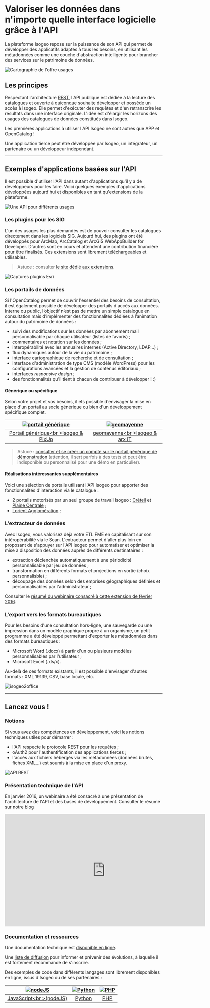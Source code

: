 # Valoriser les données dans n'importe quelle interface logicielle grâce à l'API

La plateforme Isogeo repose sur la puissance de son API qui permet de développer des applicatifs adaptés à tous les besoins, en utilisant les métadonnées comme une couche d'abstraction intelligente pour brancher des services sur le patrimoine de données.

![Cartographie de l'offre usages](/images/schema_CartoOffre.png "Une plateforme orientée usages")

## Les principes

Respectant l'architecture [REST](https://fr.wikipedia.org/wiki/Representational_State_Transfer),  l'API publique est dédiée à la lecture des catalogues et ouverte à quiconque souhaite développer et possède un accès à Isogeo. Elle permet d'exécuter des requêtes et d'en retranscrire les résultats dans une interface originale. L'idée est d'élargir les horizons des usages des catalogues de données constitués dans Isogeo.

Les premières applications à utiliser l'API Isogeo ne sont autres que APP et OpenCatalog !

Une application tierce peut être développée par Isogeo, un intégrateur, un partenaire ou un développeur indépendant.

____

## Exemples d'applications basées sur l'API

Il est possible d'utiliser l'API dans autant d'applications qu'il y a de développeurs pour les faire. Voici quelques exemples d'applications développées aujourd'hui et disponibles en tant qu'extensions de la plateforme.

![Une API pour différents usages](/images/api_usages.png "Une API pour des usages")

### Les plugins pour les SIG

L'un des usages les plus demandés est de pouvoir consulter les catalogues directement dans les logiciels SIG. Aujourd'hui, des plugins ont été développés pour ArcMap, ArcCatalog et ArcGIS WebAppBuilder for Developer. D'autres sont en cours et attendent une contribution financière pour être finalisés. Ces extensions sont librement téléchargeables et utilisables.

> Astuce : consulter [le site dédié aux extensions](http://www.isogeo.com/applications/).

![Captures plugins Esri](http://www.isogeo.com/_medias/images/applications/portfolio/2widget-plugin.png "Captures d'écran du plugin pour ArcMap et du widget pour ArcGIS WebAppBuilder")

### Les portails de données

Si l'OpenCatalog permet de couvrir l'essentiel des besoins de consultation, il est également possible de développer des portails d'accès aux données. Interne ou public, l’objectif n’est pas de mettre un simple catalogue en consultation mais d’implémenter des fonctionnalités dédiées à l’animation autour du patrimoine de données :

* suivi des modifications sur les données par abonnement mail personnalisable par chaque utilisateur (listes de favoris) ;
* commentaires et notation sur les données ;
* interopérabilité avec les annuaires internes (Active Directory, LDAP...) ;
* flux dynamiques autour de la vie du patrimoine ;
* interface cartographique de recherche et de consultation  ;
* interface d'administration de type CMS (modèle WordPress) pour les configurations avancées et la gestion de contenus éditoriaux ;
* interfaces *responsive design* ;
* des fonctionnalités qu'il tient à chacun de contribuer à développer ! :)

#### Générique ou spécifique

Selon votre projet et vos besoins, il ets possible d'envisager la mise en place d'un portail au socle générique ou bien d'un développement spécifique complet.

| [![portail générique](/images/portal_demo_carto.png  "Portail de données générique de PixUp")](http://demo.isogeo.net) | [![geomayenne](/images/portal_geomayenne_carto.png "Portail de données geomayenne d'arx iT")](https://www.geomayenne.fr) |
| :--: | :--: |
| [Portail générique<br \>Isogeo & PixUp](http://demo.isogeo.net) | [geomayenne<br \>Isogeo & arx iT](https://www.geomayenne.fr) |

> Astuce : [consulter et se créer un compte sur le portail générique de démonstration](http://demo.isogeo.net/) (attention, il sert parfois à des tests et peut être indisponible ou personnalisé pour une démo en particulier).

#### Réalisations intéressantes supplémentaires

Voici une sélection de portails utilisant l'API Isogeo pour apporter des fonctionnalités d'interaction via le catalogue :
* 2 portails motorisés par un seul groupe de travail Isogeo :  [Créteil](http://geodata.ville-creteil.fr/) et [Plaine Centrale](http://geodata.agglo-plainecentrale94.fr/) ;
* [Lorient Agglomération](http://geolorient.isogeo.com/) ;


### L'extracteur de données

Avec Isogeo, vous valorisez déjà votre ETL FME en capitalisant sur son intéropérabilité via le Scan. L'extracteur permet d'aller plus loin en proposant de s'appuyer sur l'API Isogeo pour automatiser et optimiser la mise à disposition des données auprès de différents destinataires :

* extraction déclenchée automatiquement à une périodicité personnalisable par jeu de données ;
* transformation en différents formats et projections en sortie (choix personnalisble) ;
* découpage des données selon des emprises géographiques définies et personnalisables par l'administrateur ;

Consulter le [résumé du webinaire consacré à cette extension de février 2016](http://blog.isogeo.com/2016/03/16/retour-sur-le-webinaire-automatiser-lextraction-de-vos-donnees-sig-avec-lapi-isogeo/).


### L'export vers les formats bureautiques

Pour les besoins d'une consultation hors-ligne, une sauvegarde ou une impression dans un modèle graphique propre à un organisme, un petit programme a été développé permettant d'exporter les métadonnées dans des formats bureautiques :
* Microsoft Word (.docx) à partir d'un ou plusieurs modèles personnalisables par l'utilisateur ;
* Microsoft Excel (.xls/x).

Au-delà de ces formats existants, il est possible d'envisager d'autres formats : XML 19139, CSV, base locale, etc.

![isogeo2office](/images/isogeo2office_all.png "Exporter vos métadonnées dans des formats bureautiques")

____

## Lancez vous !

### Notions

Si vous avez des compétences en développement, voici les notions techniques utiles pour démarrer :
* l'API respecte le protocole REST pour les requêtes ;
* oAuth2 pour l'authentification des applications tierces ;
* l'accès aux fichiers hébergés via les métadonnées (données brutes, fiches XML...) est soumis à la mise en place d'un proxy.

![API REST](/images/api_rest.png "Une API REST déployée dans le cloud Azure")

### Présentation technique de l'API

En janvier 2016, un webinaire a été consacré à une présentation de l'architecture de l'API et des bases de développement. Consulter le résumé sur notre blog

<iframe width="640" height="360" src="https://www.youtube.com/embed/sOv9LeMycbo" frameborder="0" allowfullscreen></iframe>

### Documentation et ressources

Une documentation technique est [disponible en ligne](https://docs.google.com/document/d/11dayY1FH1NETn6mn9Pt2y3n8ywVUD0DoKbCi9ct9ZRo/edit?usp=sharing).

Une [liste de diffusion](http://eepurl.com/bfJYu9) pour informer et prévenir des évolutions, à laquelle il est fortement recommandé de s'inscrire.

Des exemples de code dans différents langages sont librement disponibles en ligne, issus d'Isogeo ou de ses partenaires :

| [![nodeJS](/images/logos/nodejs.png "Snippet en JavaScript")](https://bitbucket.org/snippets/isogeo/L8rKz) | [![Python](/images/logos/python.png "Classe d'abastraction sur l'API en Python")](https://github.com/Guts/isogeo-api-py-minsdk) | [![PHP](/images/logos/php.png "Différents exemples en PHP")](https://github.com/pixup/isogeo-api-PHP-samples) |
| :--: | :--: | :--: |
| [JavaScript<br \>(nodeJS)](https://bitbucket.org/snippets/isogeo/L8rKz) | [Python](https://github.com/Guts/isogeo-api-py-minsdk) | [PHP](https://github.com/pixup/isogeo-api-PHP-samples) |





